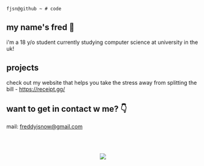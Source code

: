 ```
fjsn@github ~ # code
```
## my name's fred 👋
i'm a 18 y/o student currently studying computer science at university in the uk!

## projects

check out my website that helps you take the stress away from splitting the bill - https://receipt.gg/

## want to get in contact w me? 👇
mail: freddyjsnow@gmail.com

<br>
<br>

<p align="center">
  <a href="https://skillicons.dev">
    <img src="https://skillicons.dev/icons?i=git,js,ts,html,css,nodejs,react,nextjs,tailwind,java,kotlin,py,c,mongodb,mysql,redis,prisma,docker&perline=6" />
    
  </a>
</p>
